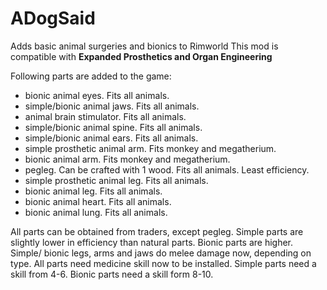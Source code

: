 # ADogSaid
Adds basic animal surgeries and bionics to Rimworld
This mod is compatible with **Expanded Prosthetics and Organ Engineering**

Following parts are added to the game:

* bionic animal eyes. Fits all animals. 
* simple/bionic animal jaws. Fits all animals. 
* animal brain stimulator. Fits all animals.
* simple/bionic animal spine. Fits all animals.
* simple/bionic animal ears. Fits all animals.
* simple prosthetic animal arm. Fits monkey and megatherium.
* bionic animal arm. Fits monkey and megatherium.
* pegleg. Can be crafted with 1 wood. Fits all animals. Least efficiency.
* simple prosthetic animal leg. Fits all animals.
* bionic animal leg. Fits all animals.
* bionic animal heart. Fits all animals.
* bionic animal lung. Fits all animals.

All parts can be obtained from traders, except pegleg.
Simple parts are slightly lower in efficiency than natural parts. Bionic parts are higher.
Simple/ bionic legs, arms and jaws do melee damage now, depending on type.
All parts need medicine skill now to be installed. Simple parts need a skill from 4-6. Bionic parts need a skill form 8-10.
